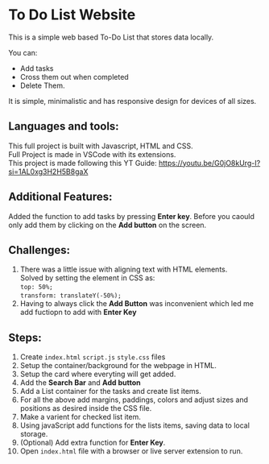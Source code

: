 # To Do List Website

This is a simple web based To-Do List that stores data locally.

You can: 
- Add tasks 
- Cross them out when completed 
- Delete Them.

It is simple, minimalistic and has responsive design for devices of all sizes.

## Languages and tools:

This full project is built with Javascript, HTML and CSS.  
Full Project is made in VSCode with its extensions.  
This project is made following this YT Guide: https://youtu.be/G0jO8kUrg-I?si=1AL0xg3H2H5B8gaX

## Additional Features:

Added the function to add tasks by pressing **Enter key**. Before you caould only add them by clicking on the **Add button** on the screen.

## Challenges:

1. There was a little issue with aligning text with HTML elements.   
Solved by setting the element in CSS as:  
`top: 50%;`  
`transform: translateY(-50%);`  
2. Having to always click the **Add Button** was inconvenient which led me add fuctiopn to add with **Enter Key**

## Steps: 

1. Create `index.html` `script.js` `style.css` files
2. Setup the container/background for the webpage in HTML.
3. Setup the card where everyting will get added.
4. Add the **Search Bar** and **Add button**
5. Add a List container for the tasks and create list items.
6. For all the above add margins, paddings, colors and adjust sizes and positions as desired inside the CSS file.
7. Make a varient for checked list item.
8. Using javaScript add functions for the lists items, saving data to local storage.
9. (Optional) Add extra function for **Enter Key**.
10. Open `index.html` file with a browser or live server extension to run.
